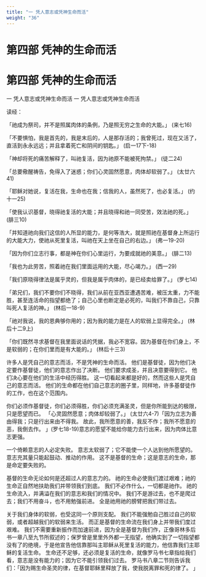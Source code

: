 ```yaml
---
title: "一 凭人意志或凭神生命而活"
weight: "36"
---
```


# 第四部 凭神的生命而活
# 第四部  凭神的生命而活

一 凭人意志或凭神生命而活
一 凭人意志或凭神生命而活

读经：

「祂成为祭司，并不是照属肉体的条例，乃是照无穷之生命的大能。」
(来七16)

「不要惧怕，我是首先的，我是末后的，人是那存活的；我曾死过，现在又活了，直活到永永远远；并且拿着死亡和阴间的钥匙。」
(启一17下-18)

「神却将死的痛苦解释了，叫祂复活，因为祂原不能被死拘禁。」
(徒二24)

「总要儆醒祷告，免得入了迷惑；你们心灵固然愿意，肉体却软弱了。」
(太廿六41)

「耶稣对她说，复活在我，生命也在我；信我的人，虽然死了，也必复活。」
(约十一25)

「使我认识基督，晓得祂复活的大能；并且晓得和祂一同受苦，效法祂的死。」
(腓三10)

「并知道祂向我们这信的人所显的能力，是何等浩大，就是照祂在基督身上所运行的大能大力，使祂从死里复活，叫祂在天上坐在自己的右边。」
(弗一19-20)

「因为你们立志行事，都是神在你们心里运行，为要成就祂的美意。」
(腓二13)

「我也为此劳苦，照着祂在我们里面运用的大能，尽心竭力。」
(西一29)

「我们原晓得律法是属乎灵的，但我是属乎肉体的，是已经卖给罪了。」
(罗七14)

「弟兄们，我们不要你们不晓得，我们从前在亚西亚遭遇苦难，被压太重，力不能胜，甚至连活命的指望都绝了；自己心里也断定是必死的，叫我们不靠自己，只靠叫死人复活的神。」
(林后一18-9)

「祂对我说，我的恩典够你用的；因为我的能力是在人的软弱上显得完全。」
(林后十二9上)

「你们既然寻求基督在我里面说话的凭据，我必不宽容。因为基督在你们身上，不是软弱的；在你们里而是有大能的。」
(林后十三3)

许多人是凭自己的意志而活，不是凭神的生命而活。
他们是基督徒，因为他们决定要作基督徒，他们的意志作出了决断。
他们要求成圣，并且决意要得到它。
他们决心要在他们的生活中经历得胜。
这一切看起来都是好的，然而这些人是凭自己的意志而活。
他们的生命都在他们自己意志的圈子里，同样地，许多基督徒作的工作，也在这个范围内。

你们必须作基督徒，你们必须得胜，你们必须充满圣灵，但是你所能到达的极限，只是愿望而已。
「心灵固然愿意；肉体却较弱了。」
(太廿六4-7)「因为立志为善由得我；只是行出来由不得我。
故此，我所愿意的善，我反不作；我所不愿意的恶，我倒去作。
」(罗七18-19)意志的愿望不能给你能力去行出来，因为肉体比意志更强。

一个倚赖意志的人必定失败。
意志太软弱了；它不能使一个人达到他所愿望的。
意志充其量只能起鼓动、推动的作用。
这不是基督的生命；这是意志的生命，那是命定要失败的。

基督的生命无论如何是还超过人的意志力的。
祂的生命必使我们渡过艰难；祂的生命正自然地扶助我们并带领我们到底。
我们不必作什么，一切都是祂作。
祂的生命流入，并满溢在我们的意志和我们的情况中。
我们不是游过去，也不是爬过去；我们不用奋斗，也不用勉强前进。
全是祂用祂的膀臂把我们带过去。

关于我们身体的软弱，也受这同一个原则支配。
我们不能强勉自己胜过自己的软弱，或者超越我们的软弱来生活。
而正是基督的生命流在我们身上并带我们度过艰难。
我们不需要重新振作而加速前进，因为全是基督为我们作，正像哥林多后书一章八至九节所叙述的；保罗曾是里里外外都一无指望，他确实到了一切指望都没有了的绝境，于是他宣告他信靠那叫主耶稣从死里复活的能力，他信靠我们主耶稣的复活生命。
生命还不足够，还必须是复活的生命，就像罗马书七章指给我们看，意志是没有能力的；因为它不能引领我们过去。
罗马书八章二节则告诉我们：「因为赐生命圣灵的律，在基督耶稣里释放了我，使我脱离罪和死的律了。
」
